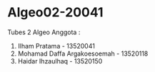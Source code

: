 # Algeo02-20041
Tubes 2 Algeo
Anggota :
1. Ilham Pratama - 13520041
2. Mohamad Daffa Argakoesoemah - 13520118
3. Haidar Ihzaulhaq - 13520150
